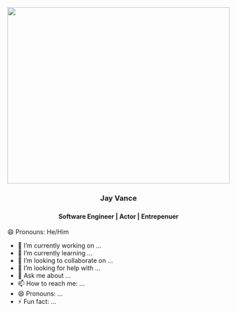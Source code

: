 <img src='https://res.cloudinary.com/deugfjrwa/image/upload/v1715954075/GitHub_ReadME/GitHub_Branding_ixmyr1.jpg' width='100%' height='400vh'  /> 

<div>
  <h3 align='center' fontSize='50px' >Jay Vance<h3>
  <h4 align='center'>Software Engineer | Actor | Entrepenuer </h4>
</div>

😄 Pronouns: He/Him



- 🔭 I’m currently working on ...
- 🌱 I’m currently learning ...
- 👯 I’m looking to collaborate on ...
- 🤔 I’m looking for help with ...
- 💬 Ask me about ...
- 📫 How to reach me: ...
- 😄 Pronouns: ...
- ⚡ Fun fact: ...
